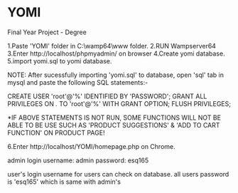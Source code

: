 # YOMI
Final Year Project - Degree

1.Paste 'YOMI' folder in C:\wamp64\www folder.
2.RUN Wampserver64
3.Enter http://localhost/phpmyadmin/ on browser
4.Create yomi database.
5.import yomi.sql to yomi database.


NOTE: After sucessfully importing 'yomi.sql' to database, open 'sql' tab in mysql and paste the following SQL statements:-


CREATE USER 'root'@'%' IDENTIFIED BY 'PASSWORD';
GRANT ALL PRIVILEGES ON *.* TO 'root'@'%' WITH GRANT OPTION;
FLUSH PRIVILEGES;



*IF ABOVE STATEMENTS IS NOT RUN, SOME FUNCTIONS WILL NOT BE ABLE TO BE USE SUCH AS 'PRODUCT SUGGESTIONS' & 'ADD TO CART FUNCTION' ON PRODUCT PAGE!

6.Enter http://localhost/YOMI/homepage.php on Chrome.




admin login
username: admin
password: esq165


user's login
username for users can check on database.
all users password is 'esq165' which is same with admin's


